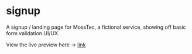 # signup
A signup / landing page for MossTec, a fictional service, showing off basic form validation UI/UX. 

View the live preview here -> [link](https://jconnorbuilds.github.io/signup/)
